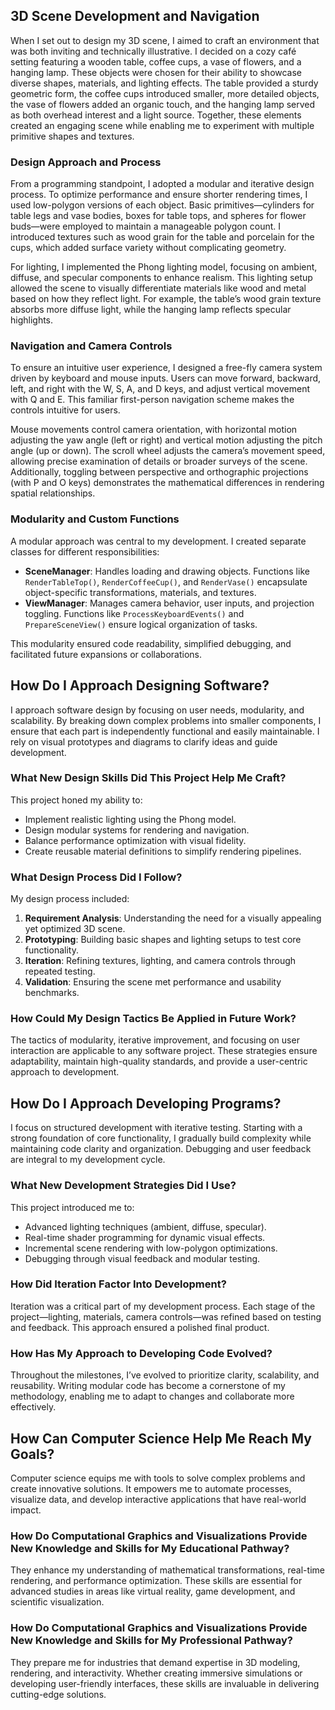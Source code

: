 
## 3D Scene Development and Navigation

When I set out to design my 3D scene, I aimed to craft an environment that was both inviting and technically illustrative. I decided on a cozy café setting featuring a wooden table, coffee cups, a vase of flowers, and a hanging lamp. These objects were chosen for their ability to showcase diverse shapes, materials, and lighting effects. The table provided a sturdy geometric form, the coffee cups introduced smaller, more detailed objects, the vase of flowers added an organic touch, and the hanging lamp served as both overhead interest and a light source. Together, these elements created an engaging scene while enabling me to experiment with multiple primitive shapes and textures.

### Design Approach and Process

From a programming standpoint, I adopted a modular and iterative design process. To optimize performance and ensure shorter rendering times, I used low-polygon versions of each object. Basic primitives—cylinders for table legs and vase bodies, boxes for table tops, and spheres for flower buds—were employed to maintain a manageable polygon count. I introduced textures such as wood grain for the table and porcelain for the cups, which added surface variety without complicating geometry.

For lighting, I implemented the Phong lighting model, focusing on ambient, diffuse, and specular components to enhance realism. This lighting setup allowed the scene to visually differentiate materials like wood and metal based on how they reflect light. For example, the table’s wood grain texture absorbs more diffuse light, while the hanging lamp reflects specular highlights.

### Navigation and Camera Controls

To ensure an intuitive user experience, I designed a free-fly camera system driven by keyboard and mouse inputs. Users can move forward, backward, left, and right with the W, S, A, and D keys, and adjust vertical movement with Q and E. This familiar first-person navigation scheme makes the controls intuitive for users.

Mouse movements control camera orientation, with horizontal motion adjusting the yaw angle (left or right) and vertical motion adjusting the pitch angle (up or down). The scroll wheel adjusts the camera’s movement speed, allowing precise examination of details or broader surveys of the scene. Additionally, toggling between perspective and orthographic projections (with P and O keys) demonstrates the mathematical differences in rendering spatial relationships.

### Modularity and Custom Functions

A modular approach was central to my development. I created separate classes for different responsibilities:
- **SceneManager**: Handles loading and drawing objects. Functions like `RenderTableTop()`, `RenderCoffeeCup()`, and `RenderVase()` encapsulate object-specific transformations, materials, and textures.
- **ViewManager**: Manages camera behavior, user inputs, and projection toggling. Functions like `ProcessKeyboardEvents()` and `PrepareSceneView()` ensure logical organization of tasks.

This modularity ensured code readability, simplified debugging, and facilitated future expansions or collaborations.

## How Do I Approach Designing Software?

I approach software design by focusing on user needs, modularity, and scalability. By breaking down complex problems into smaller components, I ensure that each part is independently functional and easily maintainable. I rely on visual prototypes and diagrams to clarify ideas and guide development.

### What New Design Skills Did This Project Help Me Craft?

This project honed my ability to:
- Implement realistic lighting using the Phong model.
- Design modular systems for rendering and navigation.
- Balance performance optimization with visual fidelity.
- Create reusable material definitions to simplify rendering pipelines.

### What Design Process Did I Follow?

My design process included:
1. **Requirement Analysis**: Understanding the need for a visually appealing yet optimized 3D scene.
2. **Prototyping**: Building basic shapes and lighting setups to test core functionality.
3. **Iteration**: Refining textures, lighting, and camera controls through repeated testing.
4. **Validation**: Ensuring the scene met performance and usability benchmarks.

### How Could My Design Tactics Be Applied in Future Work?

The tactics of modularity, iterative improvement, and focusing on user interaction are applicable to any software project. These strategies ensure adaptability, maintain high-quality standards, and provide a user-centric approach to development.

## How Do I Approach Developing Programs?

I focus on structured development with iterative testing. Starting with a strong foundation of core functionality, I gradually build complexity while maintaining code clarity and organization. Debugging and user feedback are integral to my development cycle.

### What New Development Strategies Did I Use?

This project introduced me to:
- Advanced lighting techniques (ambient, diffuse, specular).
- Real-time shader programming for dynamic visual effects.
- Incremental scene rendering with low-polygon optimizations.
- Debugging through visual feedback and modular testing.

### How Did Iteration Factor Into Development?

Iteration was a critical part of my development process. Each stage of the project—lighting, materials, camera controls—was refined based on testing and feedback. This approach ensured a polished final product.

### How Has My Approach to Developing Code Evolved?

Throughout the milestones, I’ve evolved to prioritize clarity, scalability, and reusability. Writing modular code has become a cornerstone of my methodology, enabling me to adapt to changes and collaborate more effectively.

## How Can Computer Science Help Me Reach My Goals?

Computer science equips me with tools to solve complex problems and create innovative solutions. It empowers me to automate processes, visualize data, and develop interactive applications that have real-world impact.

### How Do Computational Graphics and Visualizations Provide New Knowledge and Skills for My Educational Pathway?

They enhance my understanding of mathematical transformations, real-time rendering, and performance optimization. These skills are essential for advanced studies in areas like virtual reality, game development, and scientific visualization.

### How Do Computational Graphics and Visualizations Provide New Knowledge and Skills for My Professional Pathway?

They prepare me for industries that demand expertise in 3D modeling, rendering, and interactivity. Whether creating immersive simulations or developing user-friendly interfaces, these skills are invaluable in delivering cutting-edge solutions.
